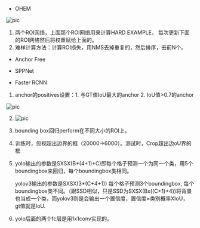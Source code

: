 * OHEM

![pic](OHEM.jpg)

1. 两个ROI网络，上面那个ROI网络用来计算HARD EXAMPLE， 每次更新下面的ROI网络然后将权重赋给上面的。
2. 难样计算方法：计算ROI损失，用NMS去掉重复的，然后排序，去前N个。

* Anchor Free

* SPPNet



* Faster RCNN

1. anchor的positives设置：1. 与GT值IoU最大的anchor 2. IoU值>0.7的anchor

![pic](rpn_loss.jpg)

2. ![pic](参数.jpg)

3. bounding box回归perform在不同大小的ROI上。

4. 训练时，忽视超出边界的框（20000->6000）。测试时，Crop超出边oU界的框

5. yolo输出的参数是SXSX(B*(4+1)+C)即每个格子预测一个为同一个类，用5个boundingbox来回归，每个boundingbox类相同。

   yolov3输出的参数是SXSX(3*(C+4+1)) 每个格子预测3个boundingbox, 每个boundingbox类不同。（跟SSD相似，只是SSD为SXSX(Bx((C+1)+4))将背景也当成一个类，而yolov3则是会输出一个置信度，置信度=类别概率XIoU， gt值就是IoU.

6. yolo后面的两个fc层是用1x1conv实现的。
